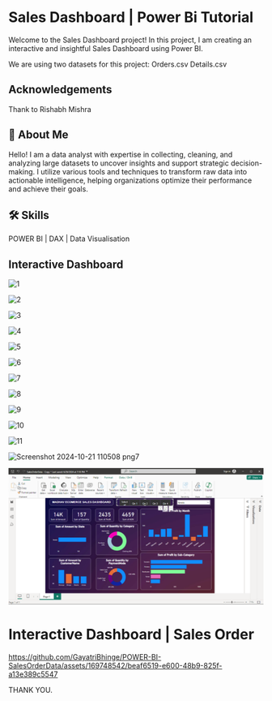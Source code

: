 
# Sales Dashboard | Power Bi Tutorial

Welcome to the Sales Dashboard project! In this project, I am creating an interactive and insightful Sales Dashboard using Power BI.

We are using two datasets for this project:
Orders.csv
Details.csv



## Acknowledgements
Thank to Rishabh Mishra

## 🚀 About Me
Hello! I am a data analyst with expertise in collecting, cleaning, and analyzing large datasets to uncover insights and support strategic decision-making. I utilize various tools and techniques to transform raw data into actionable intelligence, helping organizations optimize their performance and achieve their goals.


## 🛠 Skills
POWER BI | DAX | Data Visualisation

## Interactive Dashboard
![1](https://github.com/user-attachments/assets/51d9d3b8-c81e-4b9f-be64-6752dcd8023b)

![2](https://github.com/user-attachments/assets/096ece98-d7c1-4788-a073-1249851c307c)

![3](https://github.com/user-attachments/assets/a33d023b-a3a1-41e7-997e-731cf8878fdc)

![4](https://github.com/user-attachments/assets/38328a7d-4af7-4f50-a0ca-5d0c0990d873)

![5](https://github.com/user-attachments/assets/0afa913e-866a-4274-9176-d81b54888793)

![6](https://github.com/user-attachments/assets/0f03e8cd-e1fc-4588-9ff4-ee865a56e9e7)

![7](https://github.com/user-attachments/assets/183e0075-b3d7-4c46-bde7-7920bfdf28a9)

![8](https://github.com/user-attachments/assets/14b880ed-4e4f-49ab-a6bd-0074918382a8)

![9](https://github.com/user-attachments/assets/4f0d9831-1b45-4305-8917-a0f9b3973685)

![10](https://github.com/user-attachments/assets/b74294e1-a327-4a35-aebe-ea423dc775e2)

![11](https://github.com/user-attachments/assets/55ee20f2-db51-4a9c-883d-16e923581b9f)

![Screenshot 2024-10-21 110508 png7](https://github.com/user-attachments/assets/9a618edc-8a1c-4abe-8f11-43f948bb08c5)



![App Screenshot](https://github.com/GayatriBhinge/POWER-BI-SalesOrderData/blob/main/Dashboard.PNG)

# Interactive Dashboard | Sales Order
https://github.com/GayatriBhinge/POWER-BI-SalesOrderData/assets/169748542/beaf6519-e600-48b9-825f-a13e389c5547


THANK YOU.
